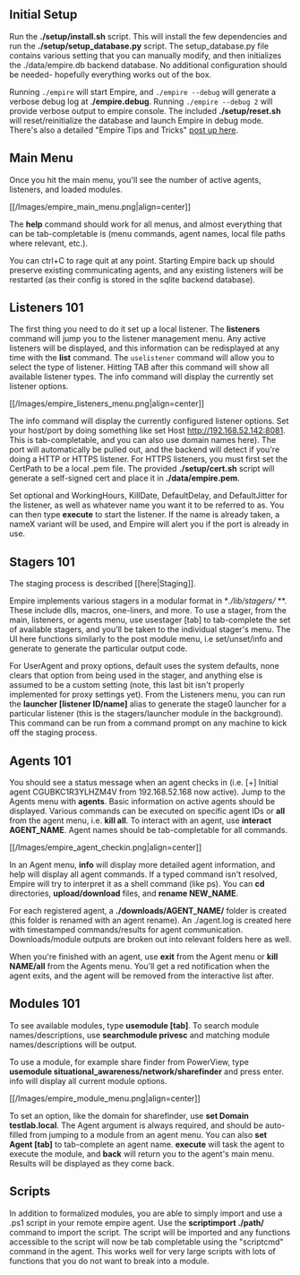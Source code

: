 
## Initial Setup

Run the **./setup/install.sh** script. This will install the few dependencies and run the **./setup/setup_database.py** script. The setup_database.py file contains various setting that you can manually modify, and then initializes the ./data/empire.db backend database. No additional configuration should be needed- hopefully everything works out of the box.

Running `./empire` will start Empire, and `./empire --debug` will generate a verbose debug log at .**/empire.debug**. Running `./empire --debug 2` will provide verbose output to empire console. The included **./setup/reset.sh** will reset/reinitialize the database and launch Empire in debug mode. There's also a detailed "Empire Tips and Tricks" [post up here](http://enigma0x3.net/2015/08/26/empire-tips-and-tricks/).


## Main Menu
Once you hit the main menu, you'll see the number of active agents, listeners, and loaded modules.

[[/Images/empire_main_menu.png|align=center]]

The **help** command should work for all menus, and almost everything that can be tab-completable is (menu commands, agent names, local file paths where relevant, etc.).

You can ctrl+C to rage quit at any point. Starting Empire back up should preserve existing communicating agents, and any existing listeners will be restarted (as their config is stored in the sqlite backend database).

## Listeners 101
The first thing you need to do it set up a local listener. The **listeners** command will jump you to the listener management menu. Any active listeners will be displayed, and this information can be redisplayed at any time with the **list** command. The `uselistener` command will allow you to select the type of listener. Hitting TAB after this command will show all available listener types. The info command will display the currently set listener options.

[[/Images/empire_listeners_menu.png|align=center]]

The info command will display the currently configured listener options. Set your host/port by doing something like set Host http://192.168.52.142:8081. This is tab-completable, and you can also use domain names here). The port will automatically be pulled out, and the backend will detect if you're doing a HTTP or HTTPS listener. For HTTPS listeners, you must first set the CertPath to be a local .pem file. The provided **./setup/cert.sh** script will generate a self-signed cert and place it in **./data/empire.pem**.

Set optional and WorkingHours, KillDate, DefaultDelay, and DefaultJitter for the listener, as well as whatever name you want it to be referred to as. You can then type **execute** to start the listener. If the name is already taken, a nameX variant will be used, and Empire will alert you if the port is already in use.

## Stagers 101
The staging process is described [[here|Staging]].

Empire implements various stagers in a modular format in **./lib/stagers/* **. These include dlls, macros, one-liners, and more. To use a stager, from the main, listeners, or agents menu, use usestager [tab] to tab-complete the set of available stagers, and you'll be taken to the individual stager's menu. The UI here functions similarly to the post module menu, i.e set/unset/info and generate to generate the particular output code.

For UserAgent and proxy options, default uses the system defaults, none clears that option from being used in the stager, and anything else is assumed to be a custom setting (note, this last bit isn't properly implemented for proxy settings yet). From the Listeners menu, you can run the **launcher [listener ID/name]** alias to generate the stage0 launcher for a particular listener (this is the stagers/launcher module in the background). This command can be run from a command prompt on any machine to kick off the staging process.

## Agents 101
You should see a status message when an agent checks in (i.e. [+] Initial agent CGUBKC1R3YLHZM4V from 192.168.52.168 now active). Jump to the Agents menu with **agents**. Basic information on active agents should be displayed. Various commands can be executed on specific agent IDs or **all** from the agent menu, i.e. **kill all**. To interact with an agent, use **interact AGENT_NAME**. Agent names should be tab-completable for all commands.

[[/Images/empire_agent_checkin.png|align=center]]

In an Agent menu, **info** will display more detailed agent information, and help will display all agent commands. If a typed command isn't resolved, Empire will try to interpret it as a shell command (like ps). You can **cd** directories, **upload/download** files, and **rename NEW_NAME**.

For each registered agent, a **./downloads/AGENT_NAME/** folder is created (this folder is renamed with an agent rename). An ./agent.log is created here with timestamped commands/results for agent communication. Downloads/module outputs are broken out into relevant folders here as well.

When you're finished with an agent, use **exit** from the Agent menu or **kill NAME/all** from the Agents menu. You'll get a red notification when the agent exits, and the agent will be removed from the interactive list after.

## Modules 101
To see available modules, type **usemodule [tab]**. To search module names/descriptions, use **searchmodule privesc** and matching module names/descriptions will be output.

To use a module, for example share finder from PowerView, type **usemodule situational_awareness/network/sharefinder** and press enter. info will display all current module options.

[[/Images/empire_module_menu.png|align=center]]

To set an option, like the domain for sharefinder, use **set Domain testlab.local**. The Agent argument is always required, and should be auto-filled from jumping to a module from an agent menu. You can also **set Agent [tab]** to tab-complete an agent name. **execute** will task the agent to execute the module, and **back** will return you to the agent's main menu. Results will be displayed as they come back.

## Scripts
In addition to formalized modules, you are able to simply import and use a .ps1 script in your remote empire agent. Use the **scriptimport ./path/** command to import the script. The script will be imported and any functions accessible to the script will now be tab completable using the "scriptcmd" command in the agent. This works well for very large scripts with lots of functions that you do not want to break into a module.
